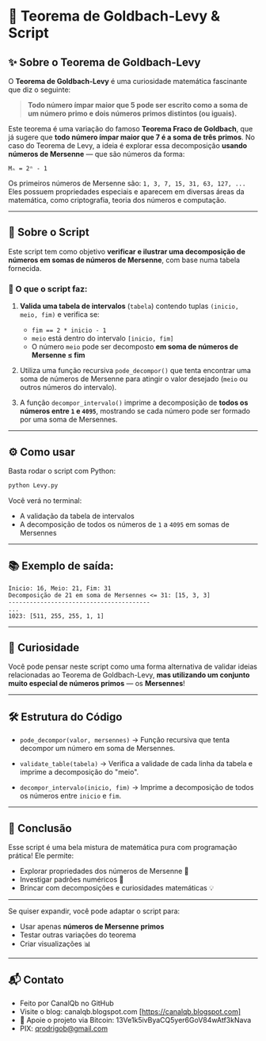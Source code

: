 # 🧠 Teorema de Goldbach-Levy & Script

## ✨ Sobre o Teorema de Goldbach-Levy

O **Teorema de Goldbach-Levy** é uma curiosidade matemática fascinante que diz o seguinte:

> **Todo número ímpar maior que 5 pode ser escrito como a soma de um número primo e dois números primos distintos (ou iguais).**

Este teorema é uma variação do famoso **Teorema Fraco de Goldbach**, que já sugere que **todo número ímpar maior que 7 é a soma de três primos**. No caso do Teorema de Levy, a ideia é explorar essa decomposição **usando números de Mersenne** — que são números da forma:

```
Mₙ = 2ⁿ - 1
```

Os primeiros números de Mersenne são: `1, 3, 7, 15, 31, 63, 127, ...`
Eles possuem propriedades especiais e aparecem em diversas áreas da matemática, como criptografia, teoria dos números e computação.

---

## 🧾 Sobre o Script

Este script tem como objetivo **verificar e ilustrar uma decomposição de números em somas de números de Mersenne**, com base numa tabela fornecida.

### 📌 O que o script faz:

1. **Valida uma tabela de intervalos** (`tabela`) contendo tuplas `(inicio, meio, fim)` e verifica se:

   * `fim == 2 * inicio - 1`
   * `meio` está dentro do intervalo `[inicio, fim]`
   * O número `meio` pode ser decomposto **em soma de números de Mersenne ≤ fim**

2. Utiliza uma função recursiva `pode_decompor()` que tenta encontrar uma soma de números de Mersenne para atingir o valor desejado (`meio` ou outros números do intervalo).

3. A função `decompor_intervalo()` imprime a decomposição de **todos os números entre `1` e `4095`**, mostrando se cada número pode ser formado por uma soma de Mersennes.

---

## ⚙️ Como usar

Basta rodar o script com Python:

```bash
python Levy.py
```

Você verá no terminal:

* A validação da tabela de intervalos
* A decomposição de todos os números de `1` a `4095` em somas de Mersennes

---

## 📚 Exemplo de saída:

```
Inicio: 16, Meio: 21, Fim: 31
Decomposição de 21 em soma de Mersennes <= 31: [15, 3, 3]
----------------------------------------
...
1023: [511, 255, 255, 1, 1]
```

---

## 🤔 Curiosidade

Você pode pensar neste script como uma forma alternativa de validar ideias relacionadas ao Teorema de Goldbach-Levy, **mas utilizando um conjunto muito especial de números primos** — os **Mersennes**!

---

## 🛠️ Estrutura do Código

* `pode_decompor(valor, mersennes)`
  -> Função recursiva que tenta decompor um número em soma de Mersennes.

* `validate_table(tabela)`
  -> Verifica a validade de cada linha da tabela e imprime a decomposição do "meio".

* `decompor_intervalo(inicio, fim)`
  -> Imprime a decomposição de todos os números entre `inicio` e `fim`.

---

## 🧠 Conclusão

Esse script é uma bela mistura de matemática pura com programação prática! Ele permite:

* Explorar propriedades dos números de Mersenne 🧮
* Investigar padrões numéricos 🧩
* Brincar com decomposições e curiosidades matemáticas 💡

---

Se quiser expandir, você pode adaptar o script para:

* Usar apenas **números de Mersenne primos**
* Testar outras variações do teorema
* Criar visualizações 📊

---

## 📬 Contato

* Feito por CanalQb no GitHub 
* Visite o blog: canalqb.blogspot.com [https://canalqb.blogspot.com]
* 💸 Apoie o projeto via Bitcoin: 13Ve1k5ivByaCQ5yer6GoV84wAtf3kNava
* PIX: qrodrigob@gmail.com
